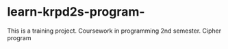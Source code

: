 # learn-krpd2s-program-
This is a training project. Coursework in programming 2nd semester. Cipher program
